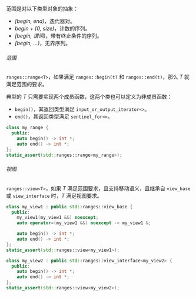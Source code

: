 范围是对以下类型对象的抽象：

* _[begin, end)_，迭代器对。
* _begin + [0, size)_，计数的序列。
* _[begin, 谓词)_，带有终止条件的序列。
* _[begin, ...)_，无界序列。

###### 范围

`ranges::range<T>`，如果满足 `ranges::begin(t)` 和 `ranges::end(t)`，那么 _T_ 就满足范围的要求。

典型的 _T_ 只需要实现两个成员函数，这两个类也可以定义为非成员函数：

* `begin()`，其返回类型满足 `input_or_output_iterator<>`。
* `end()`，其返回类型满足 `sentinel_for<>`。

```cpp
class my_range {
  public:
    auto begin() -> int *;
    auto end() -> int *;
};
static_assert(std::ranges::range<my_range>);
```

###### 视图

`ranges::view<T>`，如果 _T_ 满足范围要求，且支持移动语义，且继承自 `view_base` 或 `view_interface` 时，_T_ 满足视图要求。

```cpp
class my_view1 : public std::ranges::view_base {
  public:
    my_view1(my_view1 &&) noexcept;
    auto operator=(my_view1 &&) noexcept -> my_view1 &;

    auto begin() -> int *;
    auto end() -> int *;
};
static_assert(std::ranges::view<my_view1>);

class my_view2 : public std::ranges::view_interface<my_view2> {
  public:
    auto begin() -> int *;
    auto end() -> int *;
};
static_assert(std::ranges::view<my_view2>);
```

